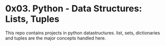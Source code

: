 # 0x03. Python - Data Structures: Lists, Tuples

This repo contains projects in python datastructures. list, sets, dictionaries and tuples are the major concepts handled here.
